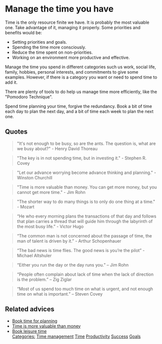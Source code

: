 # Manage the time you have

Time is the only resource finite we have. It is probably the most valuable one. Take advantage of it, managing it properly. Some priorities and benefits would be:

- Setting priorities and goals.
- Spending the time more consciously.
- Reduce the time spent on non-priorities.
- Working on an environment more productive and effective.

Manage the time you spend in different categories such us work, social life, family, hobbies, personal interests, and commitments to give some examples. However, if there is a category you want or need to spend time to add it.

There are plenty of tools to do help us manage time more efficiently, like the "Pomodoro Technique".

Spend time planning your time, forgive the redundancy. Book a bit of time each day to plan the next day, and a bit of time each week to plan the next one.

## Quotes

> "It's not enough to be busy, so are the ants. The question is, what are we busy about?" - Henry David Thoreau

> "The key is in not spending time, but in investing it." - Stephen R. Covey

> "Let our advance worrying become advance thinking and planning." - Winston Churchill

> "Time is more valuable than money. You can get more money, but you cannot get more time." - Jim Rohn

> "The shorter way to do many things is to only do one thing at a time." - Mozart

> “He who every morning plans the transactions of that day and follows that plan carries a thread that will guide him through the labyrinth of the most busy life.” - Victor Hugo

> “The common man is not concerned about the passage of time, the man of talent is driven by it.” - Arthur Schopenhauer

> “The bad news is time flies. The good news is you’re the pilot” - Michael Altshuler

> “Either you run the day or the day runs you.” – Jim Rohn

> “People often complain about lack of time when the lack of direction is the problem.” – Zig Ziglar

> “Most of us spend too much time on what is urgent, and not enough time on what is important.” – Steven Covey

## Related advices

- [Book time for planning](../Book%20time%20for%20planning/index.md)
- [Time is more valuable than money](../Time%20is%20more%20valuable%20than%20money/index.md)
- [Book leisure time](../Book%20leisure%20time/index.md)<br/>[Categories:](../Categories/index.md) [Time management](../Categories/Time%20management.md) [Time](../Categories/Time.md) [Productivity](../Categories/Productivity.md) [Success](../Categories/Success.md) [Goals](../Categories/Goals.md)